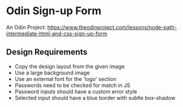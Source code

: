 # Odin Sign-up Form

An Odin Project: https://www.theodinproject.com/lessons/node-path-intermediate-html-and-css-sign-up-form
## Design Requirements

- Copy the design layout from the given image
- Use a large background image
- Use an external font for the 'logo' section
- Passwords need to be checked for match in JS
- Password inputs should have a custom error style
- Selected input should have a blue border with subtle box-shadow